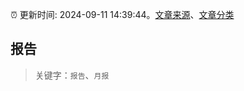 :alarm_clock: 更新时间: 2024-09-11 14:39:44。[文章来源](/README.md)、[文章分类](/TAGS.md)

## 报告


> 关键字：`报告`、`月报`



